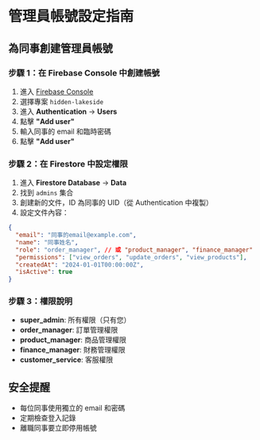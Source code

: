 # 管理員帳號設定指南

## 為同事創建管理員帳號

### 步驟 1：在 Firebase Console 中創建帳號

1. 進入 [Firebase Console](https://console.firebase.google.com/)
2. 選擇專案 `hidden-lakeside`
3. 進入 **Authentication** → **Users**
4. 點擊 **"Add user"**
5. 輸入同事的 email 和臨時密碼
6. 點擊 **"Add user"**

### 步驟 2：在 Firestore 中設定權限

1. 進入 **Firestore Database** → **Data**
2. 找到 `admins` 集合
3. 創建新的文件，ID 為同事的 UID（從 Authentication 中複製）
4. 設定文件內容：

```json
{
  "email": "同事的email@example.com",
  "name": "同事姓名",
  "role": "order_manager", // 或 "product_manager", "finance_manager"
  "permissions": ["view_orders", "update_orders", "view_products"],
  "createdAt": "2024-01-01T00:00:00Z",
  "isActive": true
}
```

### 步驟 3：權限說明

- **super_admin**: 所有權限（只有您）
- **order_manager**: 訂單管理權限
- **product_manager**: 商品管理權限
- **finance_manager**: 財務管理權限
- **customer_service**: 客服權限

## 安全提醒

- 每位同事使用獨立的 email 和密碼
- 定期檢查登入記錄
- 離職同事要立即停用帳號
